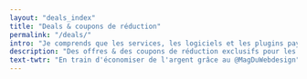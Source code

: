 ```yaml
---
layout: "deals_index"
title: "Deals & coupons de réduction"
permalink: "/deals/"
intro: "Je comprends que les services, les logiciels et les plugins payants peuvent être intimidant pour les nouveaux utilisateurs. Je souhaite que vous commenciez du bon pieds en ayant à disposition les meilleurs outils et services. J'ai donc contacté mes sponsors et mes amis pour négocier des réductions exclusives. Vous trouverez ci-dessous des offres et des rabais parfaits pour tester des nouveautés destinées aux professionnels du Web. Je négocie constamment de nouveaux coupons de réduction, alors vérifiez si j'ai une offre promo exclusive disponible avant d'acheter. Si vous avez quelque chose à offrir à la communauté du Magazine du Webdesign et souhaitez placer votre coupon dans cette section, contactez-moi guillaume[at]magazineduwebdesign.com."
description: "Des offres & des coupons de réduction exclusifs pour les pros du Web. Economisez de l'argent en créant."
text-twtr: "En train d'économiser de l'argent grâce au @MagDuWebdesign"
---
```

